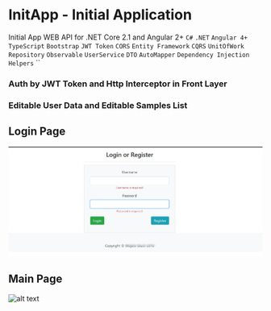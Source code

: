 # InitApp - Initial Application
Initial App WEB API for .NET Core 2.1 and Angular 2+
`C#` `.NET` `Angular 4+` `TypeScript` `Bootstrap` `JWT Token` `CORS` `Entity Framework` `CQRS` `UnitOfWork` `Repository` `Observable` `UserService` `DTO` `AutoMapper` `Dependency Injection` `Helpers` ``
### Auth by JWT Token and Http Interceptor in Front Layer

### Editable User Data and Editable Samples List

## Login Page

![alt text](https://github.com/wojciek/InitApp/blob/master/Images/loginPage.jpg)


## Main Page

![alt text](https://github.com/wojciek/InitApp/pics/master/subfolders.../filename.jpg)
